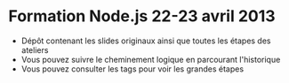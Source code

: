 Formation Node.js 22-23 avril 2013
==================================

* Dépôt contenant les slides originaux ainsi que toutes les étapes des ateliers
* Vous pouvez suivre le cheminement logique en parcourant l'historique
* Vous pouvez consulter les tags pour voir les grandes étapes
